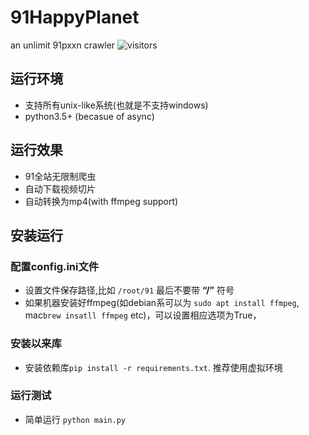 # 91HappyPlanet
an unlimit 91pxxn crawler  ![visitors](https://visitor-badge.glitch.me/badge?page_id=91HappyPlanet)

## 运行环境
- 支持所有unix-like系统(也就是不支持windows)
- python3.5+ (becasue of async)

## 运行效果
- 91全站无限制爬虫
- 自动下载视频切片
- 自动转换为mp4(with ffmpeg support)


## 安装运行
### 配置config.ini文件
- 设置文件保存路径,比如 `/root/91` 最后不要带 **“/”** 符号 
- 如果机器安装好ffmpeg(如debian系可以为 `sudo apt install ffmpeg`, mac`brew insatll ffmpeg` etc)，可以设置相应选项为True，
### 安装以来库
- 安装依赖库`pip install -r requirements.txt`. 推荐使用虚拟环境
### 运行测试
- 简单运行 `python main.py`



